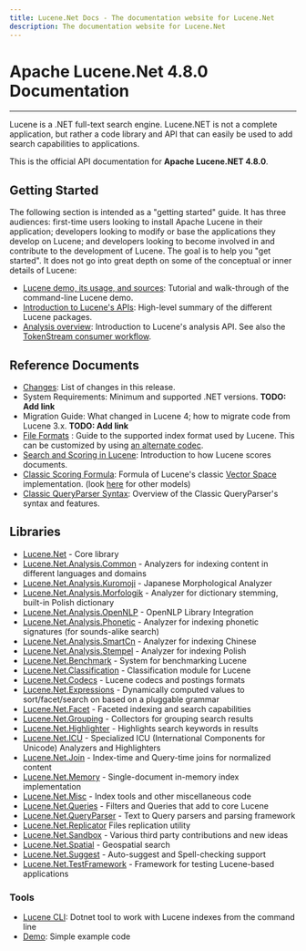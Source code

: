 ```yaml
---
title: Lucene.Net Docs - The documentation website for Lucene.Net
description: The documentation website for Lucene.Net
---
```


Apache Lucene.Net 4.8.0 Documentation
===============

---------------

Lucene is a .NET full-text search engine. Lucene.NET is not a complete application, 
but rather a code library and API that can easily be used to add search capabilities
to applications.

This is the official API documentation for <b>Apache Lucene.NET 4.8.0</b>.

## Getting Started

The following section is intended as a "getting started" guide. It has three
audiences: first-time users looking to install Apache Lucene in their
application; developers looking to modify or base the applications they develop
on Lucene; and developers looking to become involved in and contribute to the
development of Lucene. The goal is to help you "get started". It does not go into great depth
on some of the conceptual or inner details of Lucene:

* [Lucene demo, its usage, and sources](xref:Lucene.Net.Demo): Tutorial and walk-through of the command-line Lucene demo.
* [Introduction to Lucene's APIs](xref:Lucene.Net): High-level summary of the different Lucene packages.
* [Analysis overview](xref:Lucene.Net.Analysis): Introduction to Lucene's analysis API. See also the [TokenStream consumer workflow](xref:Lucene.Net.Analysis.TokenStream).

## Reference Documents

* [Changes](https://github.com/apache/lucenenet/releases/tag/Lucene.Net_4_8_0): List of changes in this release.
* System Requirements: Minimum and supported .NET versions. __TODO: Add link__
* Migration Guide: What changed in Lucene 4; how to migrate code from Lucene 3.x. __TODO: Add link__
* [File Formats](xref:Lucene.Net.Codecs.Lucene46) : Guide to the supported index format used by Lucene.  This can be customized by using [an alternate codec](xref:Lucene.Net.Codecs).
* [Search and Scoring in Lucene](xref:Lucene.Net.Search): Introduction to how Lucene scores documents.
* [Classic Scoring Formula](xref:Lucene.Net.Search.Similarities.TFIDFSimilarity): Formula of Lucene's classic [Vector Space](http://en.wikipedia.org/wiki/Vector_Space_Model) implementation. (look [here](xref:Lucene.Net.Search.Similarities) for other models)
* [Classic QueryParser Syntax](xref:Lucene.Net.QueryParsers.Classic): Overview of the Classic QueryParser's syntax and features.

## Libraries

* [Lucene.Net](xref:Lucene.Net) - Core library
* [Lucene.Net.Analysis.Common](xref:Lucene.Net.Analysis.Common) - Analyzers for indexing content in different languages and domains
* [Lucene.Net.Analysis.Kuromoji](xref:Lucene.Net.Analysis.Ja) - Japanese Morphological Analyzer
* [Lucene.Net.Analysis.Morfologik](xref:Lucene.Net.Analysis.Morfologik) - Analyzer for dictionary stemming, built-in Polish dictionary
* [Lucene.Net.Analysis.OpenNLP](xref:Lucene.Net.Analysis.OpenNlp) - OpenNLP Library Integration
* [Lucene.Net.Analysis.Phonetic](xref:Lucene.Net.Analysis.Phonetic) - Analyzer for indexing phonetic signatures (for sounds-alike search)
* [Lucene.Net.Analysis.SmartCn](xref:Lucene.Net.Analysis.Cn.Smart) - Analyzer for indexing Chinese
* [Lucene.Net.Analysis.Stempel](xref:Lucene.Net.Analysis.Stempel) - Analyzer for indexing Polish
* [Lucene.Net.Benchmark](xref:Lucene.Net.Benchmarks) - System for benchmarking Lucene
* [Lucene.Net.Classification](xref:Lucene.Net.Classification) - Classification module for Lucene
* [Lucene.Net.Codecs](xref:Lucene.Net.Codecs) - Lucene codecs and postings formats
* [Lucene.Net.Expressions](xref:Lucene.Net.Expressions) - Dynamically computed values to sort/facet/search on based on a pluggable grammar
* [Lucene.Net.Facet](xref:Lucene.Net.Facet) - Faceted indexing and search capabilities
* [Lucene.Net.Grouping](xref:Lucene.Net.Grouping) - Collectors for grouping search results
* [Lucene.Net.Highlighter](xref:Lucene.Net.Search.Highlight) - Highlights search keywords in results
* [Lucene.Net.ICU](xref:Lucene.Net.Analysis.Icu) - Specialized ICU (International Components for Unicode) Analyzers and Highlighters
* [Lucene.Net.Join](xref:Lucene.Net.Join) - Index-time and Query-time joins for normalized content
* [Lucene.Net.Memory](xref:Lucene.Net.Index.Memory) - Single-document in-memory index implementation
* [Lucene.Net.Misc](xref:Lucene.Net.Misc) - Index tools and other miscellaneous code
* [Lucene.Net.Queries](xref:Lucene.Net.Queries) - Filters and Queries that add to core Lucene
* [Lucene.Net.QueryParser](xref:Lucene.Net.QueryParser) - Text to Query parsers and parsing framework
* [Lucene.Net.Replicator](xref:Lucene.Net.Replicator)  Files replication utility
* [Lucene.Net.Sandbox](xref:Lucene.Net.Sandbox) - Various third party contributions and new ideas
* [Lucene.Net.Spatial](xref:Lucene.Net.Spatial) - Geospatial search
* [Lucene.Net.Suggest](xref:Lucene.Net.Suggest) - Auto-suggest and Spell-checking support
* [Lucene.Net.TestFramework](xref:Lucene.Net.TestFramework) - Framework for testing Lucene-based applications

### Tools

* [Lucene CLI](cli/index.html): Dotnet tool to work with Lucene indexes from the command line
* [Demo](xref:Lucene.Net.Demo): Simple example code
